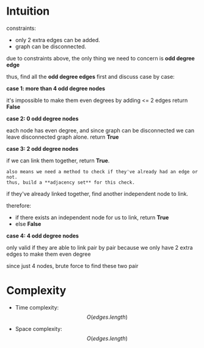# Intuition

constraints:
- only 2 extra edges can be added.
- graph can be disconnected.

due to constraints above, the only thing we need to concern is **odd degree edge**

thus, find all the **odd degree edges** first and discuss case by case:

**case 1: more than 4 odd degree nodes**

it's impossible to make them even degrees by adding <= 2 edges
return **False**

**case 2: 0 odd degree nodes**

each node has even degree, and since graph can be disconnected we can leave disconnected graph alone.
return **True**

**case 3: 2 odd degree nodes**

if we can link them together, return **True**.

    also means we need a method to check if they've already had an edge or not.
    thus, build a **adjacency set** for this check.

if they've already linked together, find another independent node to link.

therefore:
- if there exists an independent node for us to link, return **True**
- else **False**

**case 4: 4 odd degree nodes**

only valid if they are able to link pair by pair because we only have 2 extra edges to make them even degree

since just 4 nodes, brute force to find these two pair

# Complexity
- Time complexity:
$$O(edges.length)$$

- Space complexity:
$$O(edges.length)$$


